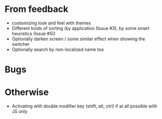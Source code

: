 # From feedback
* customizing look and feel with themes
* Different kinds of sorting (by application (Issue #3), by some smart heuristics (Issue #5))
* Optionally darken screen / some similar effect when showing the switcher
* Optionally search by non-localized name too

# Bugs

# Otherwise
* Activating with double modifier key (shift, alt, ctrl) if at all possible with JS only
